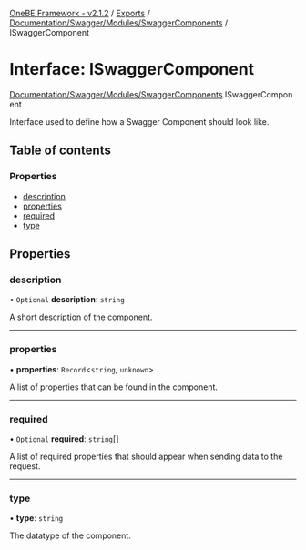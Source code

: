 [OneBE Framework - v2.1.2](../README.md) / [Exports](../modules.md) / [Documentation/Swagger/Modules/SwaggerComponents](../modules/Documentation_Swagger_Modules_SwaggerComponents.md) / ISwaggerComponent

# Interface: ISwaggerComponent

[Documentation/Swagger/Modules/SwaggerComponents](../modules/Documentation_Swagger_Modules_SwaggerComponents.md).ISwaggerComponent

Interface used to define how a Swagger Component should look like.

## Table of contents

### Properties

- [description](Documentation_Swagger_Modules_SwaggerComponents.ISwaggerComponent.md#description)
- [properties](Documentation_Swagger_Modules_SwaggerComponents.ISwaggerComponent.md#properties)
- [required](Documentation_Swagger_Modules_SwaggerComponents.ISwaggerComponent.md#required)
- [type](Documentation_Swagger_Modules_SwaggerComponents.ISwaggerComponent.md#type)

## Properties

### description

• `Optional` **description**: `string`

A short description of the component.

___

### properties

• **properties**: `Record`<`string`, `unknown`\>

A list of properties that can be found in the component.

___

### required

• `Optional` **required**: `string`[]

A list of required properties that should appear when sending data to the request.

___

### type

• **type**: `string`

The datatype of the component.
